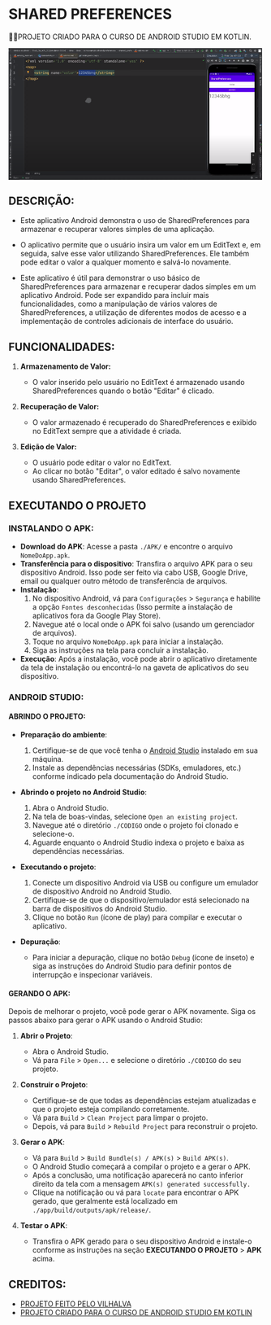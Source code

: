 # SHARED PREFERENCES
👨‍🏫PROJETO CRIADO PARA O CURSO DE ANDROID STUDIO EM KOTLIN.

<img src="FOTO.png" align="center" width="500"> <br>

## DESCRIÇÃO:
- Este aplicativo Android demonstra o uso de SharedPreferences para armazenar e recuperar valores simples de uma aplicação.

- O aplicativo permite que o usuário insira um valor em um EditText e, em seguida, salve esse valor utilizando SharedPreferences. Ele também pode editar o valor a qualquer momento e salvá-lo novamente.

- Este aplicativo é útil para demonstrar o uso básico de SharedPreferences para armazenar e recuperar dados simples em um aplicativo Android. Pode ser expandido para incluir mais funcionalidades, como a manipulação de vários valores de SharedPreferences, a utilização de diferentes modos de acesso e a implementação de controles adicionais de interface do usuário.

## FUNCIONALIDADES:
1. **Armazenamento de Valor:**
   - O valor inserido pelo usuário no EditText é armazenado usando SharedPreferences quando o botão "Editar" é clicado.
  
2. **Recuperação de Valor:**
   - O valor armazenado é recuperado do SharedPreferences e exibido no EditText sempre que a atividade é criada.

3. **Edição de Valor:**
   - O usuário pode editar o valor no EditText.
   - Ao clicar no botão "Editar", o valor editado é salvo novamente usando SharedPreferences.

## EXECUTANDO O PROJETO
### INSTALANDO O APK:
   - **Download do APK**: Acesse a pasta `./APK/` e encontre o arquivo `NomeDoApp.apk`.
   - **Transferência para o dispositivo**: Transfira o arquivo APK para o seu dispositivo Android. Isso pode ser feito via cabo USB, Google Drive, email ou qualquer outro método de transferência de arquivos.
   - **Instalação**:
     1. No dispositivo Android, vá para `Configurações` > `Segurança` e habilite a opção `Fontes desconhecidas` (Isso permite a instalação de aplicativos fora da Google Play Store).
     2. Navegue até o local onde o APK foi salvo (usando um gerenciador de arquivos).
     3. Toque no arquivo `NomeDoApp.apk` para iniciar a instalação.
     4. Siga as instruções na tela para concluir a instalação.
   - **Execução**: Após a instalação, você pode abrir o aplicativo diretamente da tela de instalação ou encontrá-lo na gaveta de aplicativos do seu dispositivo.

### ANDROID STUDIO:
#### ABRINDO O PROJETO:
   - **Preparação do ambiente**:
     1. Certifique-se de que você tenha o [Android Studio](https://developer.android.com/studio) instalado em sua máquina.
     2. Instale as dependências necessárias (SDKs, emuladores, etc.) conforme indicado pela documentação do Android Studio.

   - **Abrindo o projeto no Android Studio**:
     1. Abra o Android Studio.
     2. Na tela de boas-vindas, selecione `Open an existing project`.
     3. Navegue até o diretório `./CODIGO` onde o projeto foi clonado e selecione-o.
     4. Aguarde enquanto o Android Studio indexa o projeto e baixa as dependências necessárias.

   - **Executando o projeto**:
     1. Conecte um dispositivo Android via USB ou configure um emulador de dispositivo Android no Android Studio.
     2. Certifique-se de que o dispositivo/emulador está selecionado na barra de dispositivos do Android Studio.
     3. Clique no botão `Run` (ícone de play) para compilar e executar o aplicativo.

   - **Depuração**:
     - Para iniciar a depuração, clique no botão `Debug` (ícone de inseto) e siga as instruções do Android Studio para definir pontos de interrupção e inspecionar variáveis.

#### GERANDO O APK:
   Depois de melhorar o projeto, você pode gerar o APK novamente. Siga os passos abaixo para gerar o APK usando o Android Studio:

   1. **Abrir o Projeto**:
      - Abra o Android Studio.
      - Vá para `File` > `Open...` e selecione o diretório `./CODIGO` do seu projeto.

   2. **Construir o Projeto**:
      - Certifique-se de que todas as dependências estejam atualizadas e que o projeto esteja compilando corretamente.
      - Vá para `Build` > `Clean Project` para limpar o projeto.
      - Depois, vá para `Build` > `Rebuild Project` para reconstruir o projeto.

   3. **Gerar o APK**:
      - Vá para `Build` > `Build Bundle(s) / APK(s)` > `Build APK(s)`.
      - O Android Studio começará a compilar o projeto e a gerar o APK.
      - Após a conclusão, uma notificação aparecerá no canto inferior direito da tela com a mensagem `APK(s) generated successfully.`
      - Clique na notificação ou vá para `locate` para encontrar o APK gerado, que geralmente está localizado em `./app/build/outputs/apk/release/`.

   4. **Testar o APK**:
      - Transfira o APK gerado para o seu dispositivo Android e instale-o conforme as instruções na seção **EXECUTANDO O PROJETO** > **APK** acima.

## CREDITOS:
- [PROJETO FEITO PELO VILHALVA](https://github.com/VILHALVA)
- [PROJETO CRIADO PARA O CURSO DE ANDROID STUDIO EM KOTLIN](https://github.com/VILHALVA/CURSO-DE-ANDROID-STUDIO-EM-KOTLIN)



